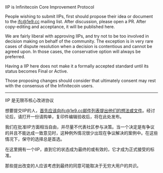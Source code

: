 IIP is Infinitecoin Core Improvement Protocol

People wishing to submit IIPs, first should propose their idea or document to the ifc@1e9.cc mailing list. After discussion, please open a PR. After copy-editing and acceptance, it will be published here.

We are fairly liberal with approving IIPs, and try not to be too involved in decision making on behalf of the community. The exception is in very rare cases of dispute resolution when a decision is contentious and cannot be agreed upon. In those cases, the conservative option will always be preferred.

Having a IIP here does not make it a formally accepted standard until its status becomes Final or Active.

Those proposing changes should consider that ultimately consent may rest with the consensus of the Infinitecoin users.


---
IIP 是无限币核心改进协议

想要提交IIP的人，首先应该向ifc@1e9.cc邮件列表提出他们的想法或文件。经讨论后，请打开一份请购单，复印件编辑验收后，将在此处发布。

我们在批准IIP方面相当自由，并尽量不代表社区参与决策。当一个决定是有争议的并且不能达成一致意见时，这种例外情况很少出现在争议解决的案例中。在这些情况下，保守的选择总是首选。

在这里拥有一个IIP，直到它的状态成为最终的或有效的，它才成为正式接受的标准。

那些提出改变的人应该考虑到最终的同意可能取决于无穷大用户的共识。